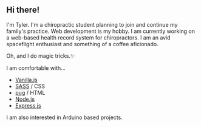 ## Hi there!
I'm Tyler. I'm a chiropractic student planning to join and continue my family's practice. Web development is my hobby. I am currently working on a web-based health record system for chiropractors. I am an avid spaceflight enthusiast and something of a coffee aficionado. 

Oh, and I do magic tricks.✨

I am comfortable with...
* [Vanilla.js](http://vanilla-js.com/)
* [SASS](https://sass-lang.com/) / CSS
* [pug](https://pugjs.org/api/getting-started.html) / HTML
* [Node.js](https://nodejs.org/en/)
* [Express.js](https://expressjs.com/)

I am also interested in Arduino based projects.

